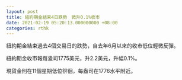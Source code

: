 ```yaml
---
layout: post
title: 紐約期金結束4日跌勢　微升0.1%收市
date: 2021-02-19 05:20:13.000000000 +08:00
categories: rthk
---
```


紐約期金結束過去4個交易日的跌勢，自去年6月以來的收市低位輕微反彈。

紐約期金收市報每盎司1775美元，升2.2美元，升幅0.1%。

現貨金則在11個星期低位徘徊，每盎司在1776水平附近。
